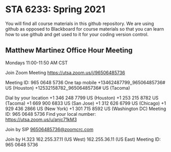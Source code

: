 # STA 6233: Spring 2021

You will find all course materials in this github repository. We are using github as opposed to Blackboard for course materials so that you can learn how to use github and get used to it for your coding version control.


## Matthew Martinez Office Hour Meeting
Mondays 11:00-11:50 AM CST

Join Zoom Meeting
https://utsa.zoom.us/j/96506485736

Meeting ID: 965 0648 5736
One tap mobile
+13462487799,,96506485736# US (Houston)
+12532158782,,96506485736# US (Tacoma)

Dial by your location
        +1 346 248 7799 US (Houston)
        +1 253 215 8782 US (Tacoma)
        +1 669 900 6833 US (San Jose)
        +1 312 626 6799 US (Chicago)
        +1 929 436 2866 US (New York)
        +1 301 715 8592 US (Washington DC)
Meeting ID: 965 0648 5736
Find your local number: https://utsa.zoom.us/u/anjc71kM3

Join by SIP
96506485736@zoomcrc.com

Join by H.323
162.255.37.11 (US West)
162.255.36.11 (US East)
Meeting ID: 965 0648 5736

